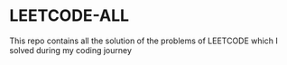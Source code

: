 # LEETCODE-ALL
This repo contains all the solution of the problems of LEETCODE which I solved during my coding journey
